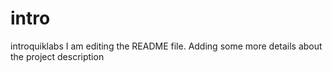 # intro
introquiklabs
I am editing the README file. Adding some more details about the project description
